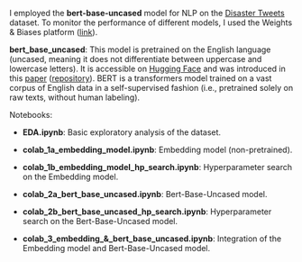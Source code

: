 I employed the <b>bert-base-uncased</b> model for NLP on the <a href="https://www.kaggle.com/competitions/nlp-getting-started/overview">Disaster Tweets</a> dataset. To monitor the performance of different models, I used the Weights & Biases platform (<a href="https://wandb.ai/daniele-didino/disaster_tweets/overview">link</a>).

<b>bert_base_uncased</b>: This model is pretrained on the English language (uncased, meaning it does not differentiate between uppercase and lowercase letters). It is accessible on  <a href="https://huggingface.co/bert-base-uncased">Hugging Face</a> and was introduced in this <a href="https://arxiv.org/abs/1810.04805">paper</a> (<a href="https://github.com/google-research/bert">repository</a>). BERT is a transformers model trained on a vast corpus of English data in a self-supervised fashion (i.e., pretrained solely on raw texts, without human labeling).

Notebooks:

- <b>EDA.ipynb</b>: Basic exploratory analysis of the dataset.

- <b>colab_1a_embedding_model.ipynb</b>: Embedding model (non-pretrained).

- <b>colab_1b_embedding_model_hp_search.ipynb</b>: Hyperparameter search on the Embedding model.

- <b>colab_2a_bert_base_uncased.ipynb</b>: Bert-Base-Uncased model.

- <b>colab_2b_bert_base_uncased_hp_search.ipynb</b>: Hyperparameter search on the Bert-Base-Uncased model.

- <b>colab_3_embedding_&_bert_base_uncased.ipynb</b>: Integration of the Embedding model and Bert-Base-Uncased model.
